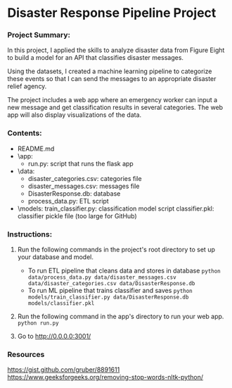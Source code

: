 # Disaster Response Pipeline Project

### Project Summary:
In this project, I applied the skills to analyze disaster data from Figure Eight to build a model for an API that classifies disaster messages.

Using the datasets, I created a machine learning pipeline to categorize these events so that I can send the messages to an appropriate disaster relief agency.

The project includes a web app where an emergency worker can input a new message and get classification results in several categories. The web app will also display visualizations of the data. 



### Contents:
- README.md
- \app:
    - run.py: script that runs the flask app
- \data:
    - disaster_categories.csv: categories file
	- disaster_messages.csv: messages file
	- DisasterResponse.db: database
	- process_data.py: ETL script
- \models:
    train_classifier.py: classification model script
    classifier.pkl: classifier pickle file (too large for GitHub)


### Instructions:
1. Run the following commands in the project's root directory to set up your database and model.

    - To run ETL pipeline that cleans data and stores in database
        `python data/process_data.py data/disaster_messages.csv data/disaster_categories.csv data/DisasterResponse.db`
    - To run ML pipeline that trains classifier and saves
        `python models/train_classifier.py data/DisasterResponse.db models/classifier.pkl`

2. Run the following command in the app's directory to run your web app.
    `python run.py`

3. Go to http://0.0.0.0:3001/



### Resources
https://gist.github.com/gruber/8891611
https://www.geeksforgeeks.org/removing-stop-words-nltk-python/
